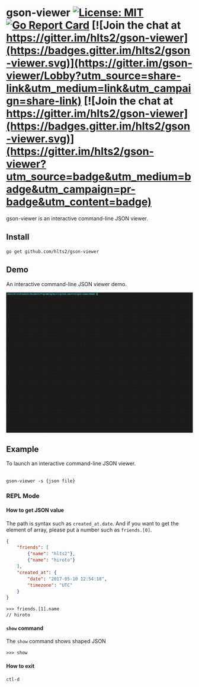 # gson-viewer [![License: MIT](https://img.shields.io/badge/License-MIT-blue.svg)](https://opensource.org/licenses/MIT) [![Go Report Card](https://goreportcard.com/badge/github.com/hlts2/gson-viewer)](https://goreportcard.com/report/github.com/hlts2/gson-viewer) [![Join the chat at https://gitter.im/hlts2/gson-viewer](https://badges.gitter.im/hlts2/gson-viewer.svg)](https://gitter.im/gson-viewer/Lobby?utm_source=share-link&utm_medium=link&utm_campaign=share-link) [![Join the chat at https://gitter.im/hlts2/gson-viewer](https://badges.gitter.im/hlts2/gson-viewer.svg)](https://gitter.im/hlts2/gson-viewer?utm_source=badge&utm_medium=badge&utm_campaign=pr-badge&utm_content=badge)
gson-viewer is an interactive command-line JSON viewer.

## Install

```shell
go get github.com/hlts2/gson-viewer
```

## Demo

An interactive command-line JSON viewer demo.

![gson-viewer](./demo/demo1.gif)

## Example

To launch an interactive command-line JSON viewer.

```shell

gson-viewer -s {json file}

```

### REPL Mode
#### How to get JSON value

The path is syntax such as `created_at.date`. And if you want to get the element of array, please put a number such as `friends.[0]`.

```json
{
    "friends": [
        {"name": "hlts2"},
        {"name": "hiroto"}
    ],
    "created_at": {
        "date": "2017-05-10 12:54:18",
        "timezone": "UTC"
    }
}
```

```shell
>>> friends.[1].name
// hiroto
```

#### `show` command

The `show` command shows shaped JSON

```shell
>>> show
```

#### How to exit

```
ctl-d
```
